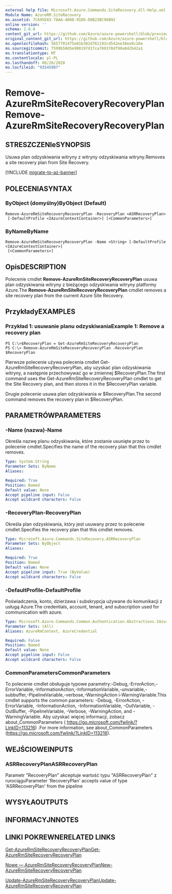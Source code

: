 ```yaml
---
external help file: Microsoft.Azure.Commands.SiteRecovery.dll-Help.xml
Module Name: AzureRM.SiteRecovery
ms.assetid: 7C695E83-78AA-4008-91D6-D6B23BC96B92
online version: ''
schema: 2.0.0
content_git_url: https://github.com/Azure/azure-powershell/blob/preview/src/ResourceManager/SiteRecovery/Commands.SiteRecovery/help/Remove-AzureRmSiteRecoveryRecoveryPlan.md
original_content_git_url: https://github.com/Azure/azure-powershell/blob/preview/src/ResourceManager/SiteRecovery/Commands.SiteRecovery/help/Remove-AzureRmSiteRecoveryRecoveryPlan.md
ms.openlocfilehash: 5657701475e81b302d761193cd542ee38ea9c16e
ms.sourcegitcommit: f599b50d5e980197d1fca769378df90a842b42a1
ms.translationtype: MT
ms.contentlocale: pl-PL
ms.lasthandoff: 08/20/2020
ms.locfileid: "93545987"
---
```

# <span data-ttu-id="a2705-101">Remove-AzureRmSiteRecoveryRecoveryPlan</span><span class="sxs-lookup"><span data-stu-id="a2705-101">Remove-AzureRmSiteRecoveryRecoveryPlan</span></span>

## <span data-ttu-id="a2705-102">STRESZCZENIe</span><span class="sxs-lookup"><span data-stu-id="a2705-102">SYNOPSIS</span></span>
<span data-ttu-id="a2705-103">Usuwa plan odzyskiwania witryny z witryny odzyskiwania witryny.</span><span class="sxs-lookup"><span data-stu-id="a2705-103">Removes a site recovery plan from Site Recovery.</span></span>

[!INCLUDE [migrate-to-az-banner](../../includes/migrate-to-az-banner.md)]

## <span data-ttu-id="a2705-104">POLECENIA</span><span class="sxs-lookup"><span data-stu-id="a2705-104">SYNTAX</span></span>

### <span data-ttu-id="a2705-105">ByObject (domyślny)</span><span class="sxs-lookup"><span data-stu-id="a2705-105">ByObject (Default)</span></span>
```
Remove-AzureRmSiteRecoveryRecoveryPlan -RecoveryPlan <ASRRecoveryPlan>
 [-DefaultProfile <IAzureContextContainer>] [<CommonParameters>]
```

### <span data-ttu-id="a2705-106">ByName</span><span class="sxs-lookup"><span data-stu-id="a2705-106">ByName</span></span>
```
Remove-AzureRmSiteRecoveryRecoveryPlan -Name <String> [-DefaultProfile <IAzureContextContainer>]
 [<CommonParameters>]
```

## <span data-ttu-id="a2705-107">Opis</span><span class="sxs-lookup"><span data-stu-id="a2705-107">DESCRIPTION</span></span>
<span data-ttu-id="a2705-108">Polecenie cmdlet **Remove-AzureRmSiteRecoveryRecoveryPlan** usuwa plan odzyskiwania witryny z bieżącego odzyskiwania witryny platformy Azure.</span><span class="sxs-lookup"><span data-stu-id="a2705-108">The **Remove-AzureRmSiteRecoveryRecoveryPlan** cmdlet removes a site recovery plan from the current Azure Site Recovery.</span></span>

## <span data-ttu-id="a2705-109">Przykłady</span><span class="sxs-lookup"><span data-stu-id="a2705-109">EXAMPLES</span></span>

### <span data-ttu-id="a2705-110">Przykład 1: usuwanie planu odzyskiwania</span><span class="sxs-lookup"><span data-stu-id="a2705-110">Example 1: Remove a recovery plan</span></span>
```
PS C:\>$RecoveryPlan = Get-AzureRmSiteRecoveryRecoveryPlan 
PS C:\> Remove-AzureRmSiteRecoveryRecoveryPlan -RecoveryPlan $RecoveryPlan
```

<span data-ttu-id="a2705-111">Pierwsze polecenie używa polecenia cmdlet Get-AzureRmSiteRecoveryRecoveryPlan, aby uzyskać plan odzyskiwania witryny, a następnie przechowywać go w zmiennej $RecoveryPlan.</span><span class="sxs-lookup"><span data-stu-id="a2705-111">The first command uses the Get-AzureRmSiteRecoveryRecoveryPlan cmdlet to get the Site Recovery plan, and then stores it in the $RecoveryPlan variable.</span></span>

<span data-ttu-id="a2705-112">Drugie polecenie usuwa plan odzyskiwania w $RecoveryPlan.</span><span class="sxs-lookup"><span data-stu-id="a2705-112">The second command removes the recovery plan in $RecoveryPlan.</span></span>

## <span data-ttu-id="a2705-113">PARAMETRÓW</span><span class="sxs-lookup"><span data-stu-id="a2705-113">PARAMETERS</span></span>

### <span data-ttu-id="a2705-114">-Name (nazwa)</span><span class="sxs-lookup"><span data-stu-id="a2705-114">-Name</span></span>
<span data-ttu-id="a2705-115">Określa nazwę planu odzyskiwania, które zostanie usunięte przez to polecenie cmdlet.</span><span class="sxs-lookup"><span data-stu-id="a2705-115">Specifies the name of the recovery plan that this cmdlet removes.</span></span>

```yaml
Type: System.String
Parameter Sets: ByName
Aliases: 

Required: True
Position: Named
Default value: None
Accept pipeline input: False
Accept wildcard characters: False
```

### <span data-ttu-id="a2705-116">-RecoveryPlan</span><span class="sxs-lookup"><span data-stu-id="a2705-116">-RecoveryPlan</span></span>
<span data-ttu-id="a2705-117">Określa plan odzyskiwania, który jest usuwany przez to polecenie cmdlet.</span><span class="sxs-lookup"><span data-stu-id="a2705-117">Specifies the recovery plan that this cmdlet removes.</span></span>

```yaml
Type: Microsoft.Azure.Commands.SiteRecovery.ASRRecoveryPlan
Parameter Sets: ByObject
Aliases: 

Required: True
Position: Named
Default value: None
Accept pipeline input: True (ByValue)
Accept wildcard characters: False
```

### <span data-ttu-id="a2705-118">-DefaultProfile</span><span class="sxs-lookup"><span data-stu-id="a2705-118">-DefaultProfile</span></span>
<span data-ttu-id="a2705-119">Poświadczenia, konto, dzierżawa i subskrypcja używane do komunikacji z usługą Azure.</span><span class="sxs-lookup"><span data-stu-id="a2705-119">The credentials, account, tenant, and subscription used for communication with azure.</span></span>

```yaml
Type: Microsoft.Azure.Commands.Common.Authentication.Abstractions.IAzureContextContainer
Parameter Sets: (All)
Aliases: AzureRmContext, AzureCredential

Required: False
Position: Named
Default value: None
Accept pipeline input: False
Accept wildcard characters: False
```

### <span data-ttu-id="a2705-120">CommonParameters</span><span class="sxs-lookup"><span data-stu-id="a2705-120">CommonParameters</span></span>
<span data-ttu-id="a2705-121">To polecenie cmdlet obsługuje typowe parametry:-Debug,-ErrorAction,-ErrorVariable,-InformationAction,-InformationVariable,-unvariable,-subbuffer,-PipelineVariable,-verbose,-WarningAction i-WarningVariable.</span><span class="sxs-lookup"><span data-stu-id="a2705-121">This cmdlet supports the common parameters: -Debug, -ErrorAction, -ErrorVariable, -InformationAction, -InformationVariable, -OutVariable, -OutBuffer, -PipelineVariable, -Verbose, -WarningAction, and -WarningVariable.</span></span> <span data-ttu-id="a2705-122">Aby uzyskać więcej informacji, zobacz about_CommonParameters ( https://go.microsoft.com/fwlink/?LinkID=113216) .</span><span class="sxs-lookup"><span data-stu-id="a2705-122">For more information, see about_CommonParameters (https://go.microsoft.com/fwlink/?LinkID=113216).</span></span>

## <span data-ttu-id="a2705-123">WEJŚCIOWE</span><span class="sxs-lookup"><span data-stu-id="a2705-123">INPUTS</span></span>

### <span data-ttu-id="a2705-124">ASRRecoveryPlan</span><span class="sxs-lookup"><span data-stu-id="a2705-124">ASRRecoveryPlan</span></span>
<span data-ttu-id="a2705-125">Parametr "RecoveryPlan" akceptuje wartość typu "ASRRecoveryPlan" z rurociągu</span><span class="sxs-lookup"><span data-stu-id="a2705-125">Parameter 'RecoveryPlan' accepts value of type 'ASRRecoveryPlan' from the pipeline</span></span>

## <span data-ttu-id="a2705-126">WYSYŁA</span><span class="sxs-lookup"><span data-stu-id="a2705-126">OUTPUTS</span></span>

## <span data-ttu-id="a2705-127">INFORMACYJN</span><span class="sxs-lookup"><span data-stu-id="a2705-127">NOTES</span></span>

## <span data-ttu-id="a2705-128">LINKI POKREWNE</span><span class="sxs-lookup"><span data-stu-id="a2705-128">RELATED LINKS</span></span>

[<span data-ttu-id="a2705-129">Get-AzureRmSiteRecoveryRecoveryPlan</span><span class="sxs-lookup"><span data-stu-id="a2705-129">Get-AzureRmSiteRecoveryRecoveryPlan</span></span>](./Get-AzureRmSiteRecoveryRecoveryPlan.md)

[<span data-ttu-id="a2705-130">Nowe — AzureRmSiteRecoveryRecoveryPlan</span><span class="sxs-lookup"><span data-stu-id="a2705-130">New-AzureRmSiteRecoveryRecoveryPlan</span></span>](./New-AzureRmSiteRecoveryRecoveryPlan.md)

[<span data-ttu-id="a2705-131">Update-AzureRmSiteRecoveryRecoveryPlan</span><span class="sxs-lookup"><span data-stu-id="a2705-131">Update-AzureRmSiteRecoveryRecoveryPlan</span></span>](./Update-AzureRmSiteRecoveryRecoveryPlan.md)


